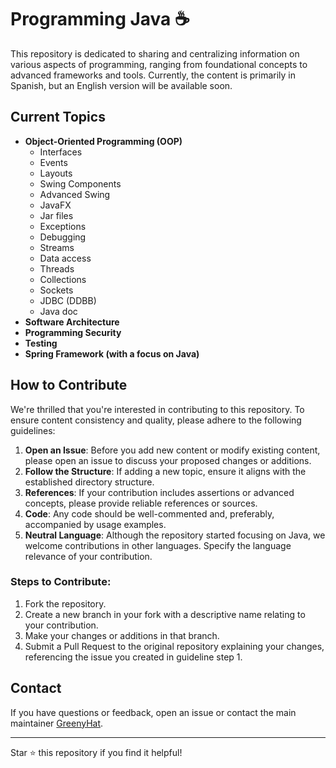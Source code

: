 # Programming Java ☕

This repository is dedicated to sharing and centralizing information on various aspects of programming, ranging from foundational concepts to advanced frameworks and tools. Currently, the content is primarily in Spanish, but an English version will be available soon.

## Current Topics
- **Object-Oriented Programming (OOP)**
  - Interfaces
  - Events
  - Layouts
  - Swing Components
  - Advanced Swing
  - JavaFX
  - Jar files
  - Exceptions
  - Debugging
  - Streams
  - Data access
  - Threads
  - Collections
  - Sockets
  - JDBC (DDBB)
  - Java doc
- **Software Architecture**
- **Programming Security**
- **Testing**
- **Spring Framework (with a focus on Java)**

## How to Contribute
We're thrilled that you're interested in contributing to this repository. To ensure content consistency and quality, please adhere to the following guidelines:

1. **Open an Issue**: Before you add new content or modify existing content, please open an issue to discuss your proposed changes or additions.
2. **Follow the Structure**: If adding a new topic, ensure it aligns with the established directory structure.
3. **References**: If your contribution includes assertions or advanced concepts, please provide reliable references or sources.
4. **Code**: Any code should be well-commented and, preferably, accompanied by usage examples.
5. **Neutral Language**: Although the repository started focusing on Java, we welcome contributions in other languages. Specify the language relevance of your contribution.

### Steps to Contribute:

1. Fork the repository.
2. Create a new branch in your fork with a descriptive name relating to your contribution.
3. Make your changes or additions in that branch.
4. Submit a Pull Request to the original repository explaining your changes, referencing the issue you created in guideline step 1.

## Contact

If you have questions or feedback, open an issue or contact the main maintainer [GreenyHat](https://github.com/GreenyHat).

---

Star ⭐ this repository if you find it helpful!
